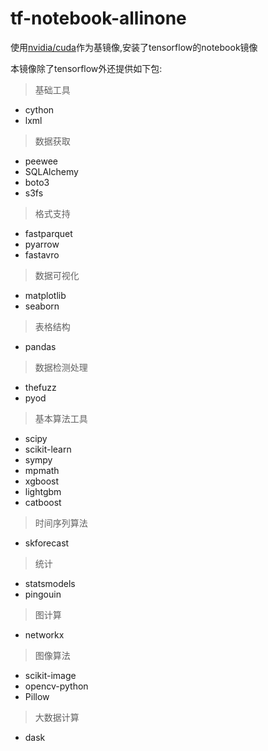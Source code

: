 # tf-notebook-allinone

使用[nvidia/cuda](https://hub.docker.com/r/nvidia/cuda)作为基镜像,安装了tensorflow的notebook镜像

本镜像除了tensorflow外还提供如下包:

>基础工具

+ cython
+ lxml

> 数据获取

+ peewee
+ SQLAlchemy
+ boto3
+ s3fs

> 格式支持

+ fastparquet
+ pyarrow
+ fastavro

> 数据可视化

+ matplotlib
+ seaborn

> 表格结构

+ pandas

> 数据检测处理

+ thefuzz
+ pyod

> 基本算法工具

+ scipy
+ scikit-learn
+ sympy
+ mpmath
+ xgboost
+ lightgbm
+ catboost

> 时间序列算法

+ skforecast

> 统计

+ statsmodels
+ pingouin

> 图计算

+ networkx

> 图像算法

+ scikit-image
+ opencv-python
+ Pillow

> 大数据计算

+ dask
